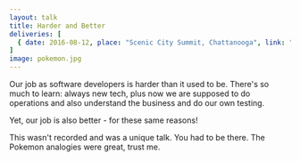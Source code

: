 ```yaml
---
layout: talk
title: Harder and Better
deliveries: [
  { date: 2016-08-12, place: "Scenic City Summit, Chattanooga", link: "http://www.sceniccitysummit.com" }
]
image: pokemon.jpg
---
```


Our job as software developers is harder than it used to be. There's so much to learn: always new tech, plus now we are supposed to do operations and also understand the business and do our own testing.

Yet, our job is also better - for these same reasons!

This wasn't recorded and was a unique talk. You had to be there. The Pokemon analogies were great, trust me.
